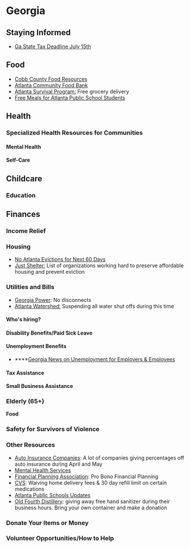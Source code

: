# Georgia

## **Staying Informed** 

* [Ga State Tax Deadline July 15th](https://www.ajc.com/news/state--regional-govt--politics/georgia-like-feds-will-move-tax-day-from-april-july/jjYrFFntaF7l76zNWIGA0I/)

## **Food**

* [Cobb County Food Resources](https://cobbcountyga.maps.arcgis.com/apps/Cascade/index.html?appid=e9bbc3e2644b46799c908b4c2c231bce&fbclid=IwAR1zao23wytLxoFdFFFLPV64W88Vqon6_lAM1-yea-tevNJwRJT0T1DrBxk)
* [Atlanta Community Food Bank](https://www.acfb.org/local-impact-map?fbclid=IwAR2Dxlt2bke70dsSct8FqCSAM2A5XvMpCMKWZqjDkjU-RplKzfsWgLFK-XY)
* [Atlanta Survival Program:](https://atlsurvival.org/) Free grocery delivery
* [Free Meals for Atlanta Public School Students](https://drive.google.com/file/d/1hpQ2DP-MOyTzwQRlZW8iHKCxGz7u7JMx/view)

## **Health**

### **Specialized Health Resources for Communities**

#### **Mental Health**

#### **Self-Care**

## **Childcare**

### **Education**

## **Finances**

### **Income Relief**

### **Housing** 

* [No Atlanta Evictions for Next 60 Days](https://www.fox5atlanta.com/news/atlanta-mayor-calls-on-temporary-halt-on-evictions-during-coronavirus-outbreak)
* [Just Shelter:](https://justshelter.org/community-resources/) List of organizations working hard to preserve affordable housing and prevent eviction

### **Utilities and Bills** 

* [Georgia Power](https://www.georgiapower.com/company/news-center/2020-articles/georgia-power-assures-customers-safe-and-reliable-service-will-continue-during-covid-19-pandemic.html): No disconnects
* [Atlanta Watershed:](https://www.atlantawatershed.org/customer-service/) Suspending all water shut offs during this time

#### **Who's hiring?**

#### **Disability Benefits/Paid Sick Leave**

#### **Unemployment Benefits** 

* \*\*\*\*[Georgia News on Unemployment for Employers & Employees](https://dol.georgia.gov/blog/new-information-filing-unemployment-partial-claims-and-reemployment-services)

#### **Tax Assistance**

#### **Small Business Assistance**

### **Elderly \(65+\)**

**Food**   


### **Safety for Survivors of Violence**

### **Other Resources**

* [Auto Insurance Companies](https://www.11alive.com/mobile/article/news/health/coronavirus/auto-insurance-covid19-coronavirus-refunds/289-b3736e74-b39a-4eea-b66c-90871848d1e4): A lot of companies giving percentages off auto insurance during April and May
* [Mental Health Services](https://docs.google.com/document/d/1mcmuJralTP_oPB-PF3siEeJV8yiG6vuXtjHx1_4mu48/edit?fbclid=IwAR0-_pk9tRrGZdrSz9ZNWDz-D1hMYyNnNNBZ9ZeegVld4Xk6tFyZK7uwaSg)
* [Financial Planning Association](https://www.onefpa.org/Pages/ProBonoPlanning.aspx): Pro Bono Financial Planning
* [CVS](https://cvshealth.com/newsroom/press-releases/cvs-health-announces-additional-covid-19-resources-focused-patient-access): Waiving home delivery fees & 30 day refill limit on certain medications
* [Atlanta Public Schools Updates](https://www.atlantapublicschools.us/coronavirus)
* [Old Fourth Distillery](https://o4d.com/): giving away free hand sanitizer during their business hours. Bring your own container and make a donation

### **Donate Your Items or Money**

### **Volunteer Opportunities/How to Help**

